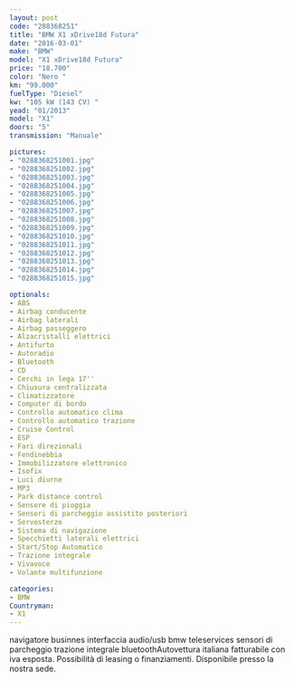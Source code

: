 ```yaml
---
layout: post
code: "288368251"
title: "BMW X1 xDrive18d Futura"
date: "2016-03-01"
make: "BMW"
model: "X1 xDrive18d Futura"
price: "18.700"
color: "Nero "
km: "99.000"
fuelType: "Diesel"
kw: "105 kW (143 CV) "
yead: "01/2013"
model: "X1"
doors: "5"
transmission: "Manuale"

pictures:
- "0288368251001.jpg"
- "0288368251002.jpg"
- "0288368251003.jpg"
- "0288368251004.jpg"
- "0288368251005.jpg"
- "0288368251006.jpg"
- "0288368251007.jpg"
- "0288368251008.jpg"
- "0288368251009.jpg"
- "0288368251010.jpg"
- "0288368251011.jpg"
- "0288368251012.jpg"
- "0288368251013.jpg"
- "0288368251014.jpg"
- "0288368251015.jpg"

optionals:
- ABS
- Airbag conducente
- Airbag laterali
- Airbag passeggero
- Alzacristalli elettrici
- Antifurto
- Autoradio
- Bluetooth
- CD
- Cerchi in lega 17''
- Chiusura centralizzata
- Climatizzatore
- Computer di bordo
- Controllo automatico clima
- Controllo automatico trazione
- Cruise Control
- ESP
- Fari direzionali
- Fendinebbia
- Immobilizzatore elettronico
- Isofix
- Luci diurne
- MP3
- Park distance control
- Sensore di pioggia
- Sensori di parcheggio assistito posteriori
- Servosterzo
- Sistema di navigazione
- Specchietti laterali elettrici
- Start/Stop Automatico
- Trazione integrale
- Vivavoce
- Volante multifunzione

categories:
- BMW
Countryman:
- X1
---
```

 navigatore businnes interfaccia audio/usb bmw teleservices sensori di parcheggio trazione integrale bluetoothAutovettura italiana fatturabile con iva esposta. Possibilità di leasing o finanziamenti. Disponibile presso la nostra sede. 